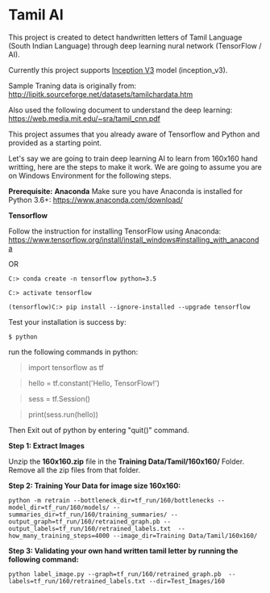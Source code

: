 # Tamil AI

This project is created to detect handwritten letters of Tamil Language (South Indian Language) through deep learning nural network (TensorFlow / AI).

Currently this project supports [Inception V3](https://arxiv.org/abs/1512.00567) model (inception_v3).

Sample Traning data is originally from: http://lipitk.sourceforge.net/datasets/tamilchardata.htm

Also used the following document to understand the deep learning: https://web.media.mit.edu/~sra/tamil_cnn.pdf

This project assumes that you already aware of Tensorflow and Python and provided as a starting point.

Let's say we are going to train deep learning AI to learn from 160x160 hand writting, here are the steps to make it work.
We are going to assume you are on Windows Environment for the following steps.

**Prerequisite:**
**Anaconda**
Make sure you have Anaconda is installed for Python 3.6+:
https://www.anaconda.com/download/

**Tensorflow**

Follow the instruction for installing TensorFlow using Anaconda: https://www.tensorflow.org/install/install_windows#installing_with_anaconda

OR 

`C:> conda create -n tensorflow python=3.5` 

`C:> activate tensorflow`

`(tensorflow)C:> pip install --ignore-installed --upgrade tensorflow` 

Test your installation is success by:

`$ python`

run the following commands in python:

>import tensorflow as tf

>hello = tf.constant('Hello, TensorFlow!')

>sess = tf.Session()

>print(sess.run(hello))

Then Exit out of python by entering "quit()" command.

**Step 1: Extract Images**

Unzip the **160x160.zip** file in the **Training Data/Tamil/160x160/** Folder.
Remove all the zip files from that folder.


**Step 2: Training Your Data for image size 160x160:**

`python -m retrain --bottleneck_dir=tf_run/160/bottlenecks --model_dir=tf_run/160/models/ --    summaries_dir=tf_run/160/training_summaries/ --output_graph=tf_run/160/retrained_graph.pb --output_labels=tf_run/160/retrained_labels.txt  --how_many_training_steps=4000 --image_dir=Training Data/Tamil/160x160/`


**Step 3: Validating your own hand written tamil letter by running the following command:**

`python label_image.py --graph=tf_run/160/retrained_graph.pb  --labels=tf_run/160/retrained_labels.txt --dir=Test_Images/160`
